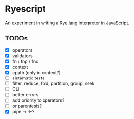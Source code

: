 # Ryescript

An experiment in writing a [Rye lang](https://ryelang.org/) interpreter in JavaScript.

## TODOs

- [x] operators
- [x] validators
- [x] fn / fnp / fnc
- [x] context
- [x] cpath (only in context?)
- [ ] sistematic tests
- [ ] filter, reduce, fold, partition, group, seek
- [ ] CLI
- [ ] better errors
- [ ] add priority to operators?
- [ ] or parentesis?
- [x] pipe -> <-?